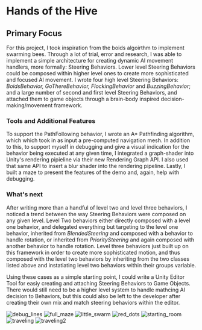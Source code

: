 # Hands of the Hive

## Primary Focus

For this project, I took inspiration from the boids algoirthm to implement swarming bees. Through a lot of trial, error and research, I was able to implement a simple architecture for creating dynamic AI movement handlers, more formally: Steering Behaviors. Lower level Steering Behaviors could be composed within higher level ones to create more sophisticated and focused AI movement. I wrote four high level Steering Behaviors: *BoidsBehavior, GoThereBehavior, FlockingBehavior* and *BuzzingBehavior*; and a large number of second and first level Steering Behaviors, and attached them to game objects through a brain-body inspired decision-making/movement framework. 

### Tools and Additional Features

To support the PathFollowing behavior, I wrote an A* Pathfinding algorithm, which which took in as input a pre-computed navigation mesh. In addition to this, to support myself in debugging and give a visual indication for the behavior being executed at any given time, I integrated a graph-shader into Unity's rendering pipieline via their new Rendering Graph API. I also used that same API to insert a blur shader into the rendering pipeline. Lastly, I built a maze to present the features of the demo and, again, help with debugging.

### What's next

After writing more than a handful of level two and level three behaviors, I noticed a trend between the way Steering Behaviors were composed on any given level. Level Two behaviors either directly composed with a level one behavior, and delegated everything but targeting to the level one behavior, inherited from *BlendedSteering* and composed with a behavior to handle rotation, or inherited from *PrioritySteering* and again composed with another behavior to handle rotation. Level three behaviors just built up on this framework in order to create more sophisticated motion, and thus composed with the level two behaviors by inheriting from the two classes listed above and instatiating level two behaviors within their groups variable. 

Using these cases as a simple starting point, I could write a Unity Editor Tool for easiy creating and attaching Steering Behaviors to Game Objects. There would still need to be a higher level system to handle mathcing AI decision to Behaviors, but this could also be left to the developer after creating their own mix and match steering behaviors within the editor. 

![debug_lines](https://github.com/user-attachments/assets/40bee8c0-7a8d-498c-9b3d-5b906f28f755)
![full_maze](https://github.com/user-attachments/assets/ccf5a982-27ed-441c-a2a6-302d99ee0c32)
![little_swarm](https://github.com/user-attachments/assets/16325568-11ed-417b-9ad3-f04241736499)
![red_dots](https://github.com/user-attachments/assets/9398ddea-2b31-4b7d-bbed-afcdac9f6e4e)
![starting_room](https://github.com/user-attachments/assets/4604163f-5943-43ff-b15c-919019075c71)
![traveling](https://github.com/user-attachments/assets/0c606c1a-5aa9-48db-b9a6-8f69b3dcc965)
![traveling2](https://github.com/user-attachments/assets/df6ef918-3f74-4fbf-bec9-8a1841ab4ad4)
